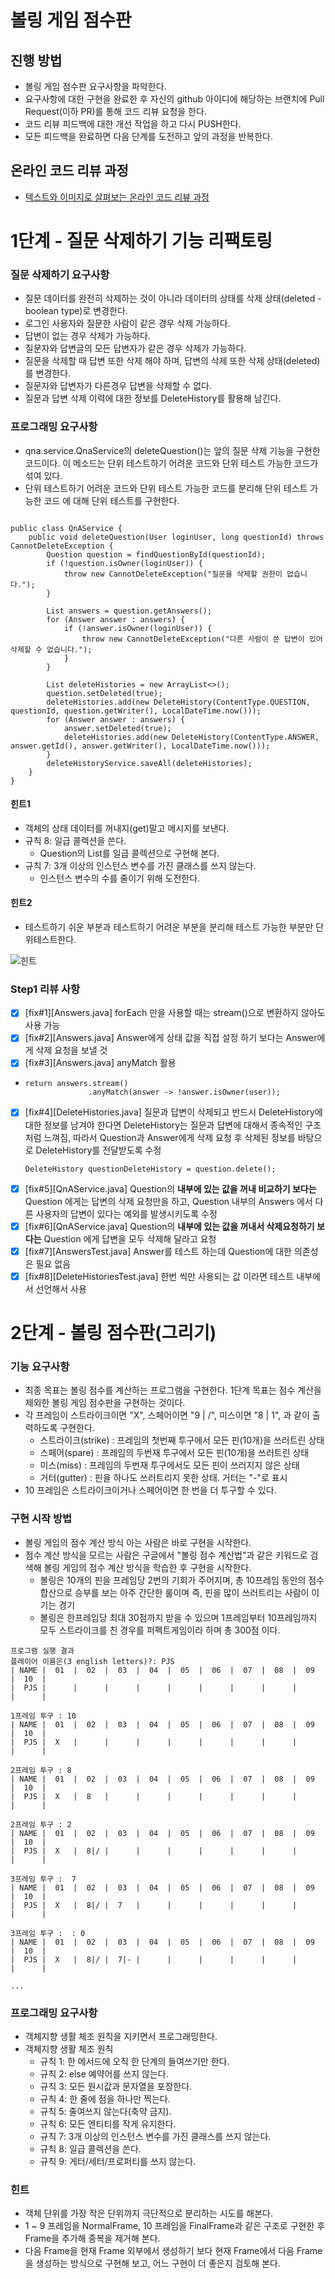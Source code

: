 # 볼링 게임 점수판
## 진행 방법
* 볼링 게임 점수판 요구사항을 파악한다.
* 요구사항에 대한 구현을 완료한 후 자신의 github 아이디에 해당하는 브랜치에 Pull Request(이하 PR)를 통해 코드 리뷰 요청을 한다.
* 코드 리뷰 피드백에 대한 개선 작업을 하고 다시 PUSH한다.
* 모든 피드백을 완료하면 다음 단계를 도전하고 앞의 과정을 반복한다.

## 온라인 코드 리뷰 과정
* [텍스트와 이미지로 살펴보는 온라인 코드 리뷰 과정](https://github.com/next-step/nextstep-docs/tree/master/codereview)

# 1단계 - 질문 삭제하기 기능 리팩토링
### 질문 삭제하기 요구사항
* 질문 데이터를 완전히 삭제하는 것이 아니라 데이터의 상태를 삭제 상태(deleted - boolean type)로 변경한다.
* 로그인 사용자와 질문한 사람이 같은 경우 삭제 가능하다.
* 답변이 없는 경우 삭제가 가능하다.
* 질문자와 답변글의 모든 답변자가 같은 경우 삭제가 가능하다.
* 질문을 삭제할 때 답변 또한 삭제 해야 하며, 답변의 삭제 또한 삭제 상태(deleted)를 변경한다.
* 질문자와 답변자가 다른경우 답변을 삭제할 수 없다.
* 질문과 답변 삭제 이력에 대한 정보를 DeleteHistory를 활용해 남긴다.

### 프로그래밍 요구사항
* qna.service.QnaService의 deleteQuestion()는 앞의 질문 삭제 기능을 구현한 코드이다. 이 메소드는 단위 테스트하기 어려운 코드와 단위 테스트 가능한 코드가 섞여 있다.
* 단위 테스트하기 어려운 코드와 단위 테스트 가능한 코드를 분리해 단위 테스트 가능한 코드 에 대해 단위 테스트를 구현한다.
<pre><code>
public class QnAService {
    public void deleteQuestion(User loginUser, long questionId) throws CannotDeleteException {
        Question question = findQuestionById(questionId);
        if (!question.isOwner(loginUser)) {
            throw new CannotDeleteException("질문을 삭제할 권한이 없습니다.");
        }

        List<Answer> answers = question.getAnswers();
        for (Answer answer : answers) {
            if (!answer.isOwner(loginUser)) {
                throw new CannotDeleteException("다른 사람이 쓴 답변이 있어 삭제할 수 없습니다.");
            }
        }

        List<DeleteHistory> deleteHistories = new ArrayList<>();
        question.setDeleted(true);
        deleteHistories.add(new DeleteHistory(ContentType.QUESTION, questionId, question.getWriter(), LocalDateTime.now()));
        for (Answer answer : answers) {
            answer.setDeleted(true);
            deleteHistories.add(new DeleteHistory(ContentType.ANSWER, answer.getId(), answer.getWriter(), LocalDateTime.now()));
        }
        deleteHistoryService.saveAll(deleteHistories);
    }
}
</code></pre>
#### 힌트1
* 객체의 상태 데이터를 꺼내지(get)말고 메시지를 보낸다.
* 규칙 8: 일급 콜렉션을 쓴다.
    * Question의 List를 일급 콜렉션으로 구현해 본다.
* 규칙 7: 3개 이상의 인스턴스 변수를 가진 클래스를 쓰지 않는다.
    * 인스턴스 변수의 수를 줄이기 위해 도전한다.
#### 힌트2
* 테스트하기 쉬운 부분과 테스트하기 어려운 부분을 분리해 테스트 가능한 부분만 단위테스트한다.

![힌트](https://nextstep-storage.s3.ap-northeast-2.amazonaws.com/2020-04-08T11%3A45%3A40.213legacy_refactoring_3.png)

### Step1 리뷰 사항
* [x] [fix#1][Answers.java] forEach 만을 사용할 때는 stream()으로 변환하지 않아도 사용 가능
* [x] [fix#2][Answers.java] Answer에게 상태 값을 직접 설정 하기 보다는 Answer에게 삭제 요청을 보낼 것
* [x] [fix#3][Answers.java] anyMatch 활용
* <pre><code>return answers.stream()
                .anyMatch(answer -> !answer.isOwner(user));</code></pre> 
* [x] [fix#4][DeleteHistories.java] 질문과 답변이 삭제되고 반드시 DeleteHistory에 대한 정보를 남겨야 한다면 DeleteHistory는 질문과 답변에 대해서 종속적인 구조처럼 느껴짐, 따라서 Question과 Answer에게 삭제 요청 후 삭제된 정보를 바탕으로 DeleteHistory를 전달받도록 수정
    <pre><code>DeleteHistory questionDeleteHistory = question.delete();</code></pre>
* [x] [fix#5][QnAService.java] Question의 **내부에 있는 값을 꺼내 비교하기 보다는** Question 에게는 답변의 삭제 요청만을 하고, Question 내부의 Answers 에서 다른 사용자의 답변이 있다는 예외를 발생시키도록 수정
* [x] [fix#6][QnAService.java] Question의 **내부에 있는 값을 꺼내서 삭제요청하기 보다는** Question 에게 답변을 모두 삭제해 달라고 요청 
* [x] [fix#7][AnswersTest.java] Answer를 테스트 하는데 Question에 대한 의존성은 필요 없음
* [x] [fix#8][DeleteHistoriesTest.java] 한번 씩만 사용되는 값 이라면 테스트 내부에서 선언해서 사용 

# 2단계 - 볼링 점수판(그리기)
### 기능 요구사항
* 최종 목표는 볼링 점수를 계산하는 프로그램을 구현한다. 1단계 목표는 점수 계산을 제외한 볼링 게임 점수판을 구현하는 것이다.
* 각 프레임이 스트라이크이면 "X", 스페어이면 "9 | /", 미스이면 "8 | 1", 과 같이 출력하도록 구현한다.
    * 스트라이크(strike) : 프레임의 첫번째 투구에서 모든 핀(10개)을 쓰러트린 상태
    * 스페어(spare) : 프레임의 두번재 투구에서 모든 핀(10개)을 쓰러트린 상태
    * 미스(miss) : 프레임의 두번재 투구에서도 모든 핀이 쓰러지지 않은 상태
    * 거터(gutter) : 핀을 하나도 쓰러트리지 못한 상태. 거터는 "-"로 표시
* 10 프레임은 스트라이크이거나 스페어이면 한 번을 더 투구할 수 있다.

### 구현 시작 방법
* 볼링 게임의 점수 계산 방식 아는 사람은 바로 구현을 시작한다.
* 점수 계산 방식을 모르는 사람은 구글에서 "볼링 점수 계산법"과 같은 키워드로 검색해 볼링 게임의 점수 계산 방식을 학습한 후 구현을 시작한다.
    * 볼링은 10개의 핀을 프레임당 2번의 기회가 주어지며, 총 10프레임 동안의 점수 합산으로 승부를 보는 아주 간단한 룰이며 즉, 핀을 많이 쓰러트리는 사람이 이기는 경기
    * 볼링은 한프레임당 최대 30점까지 받을 수 있으며 1프레임부터 10프레임까지 모두 스트라이크를 친 경우를 퍼펙트게임이라 하며 총 300점 이다.
    
<pre><code>프로그램 실행 결과
플레이어 이름은(3 english letters)?: PJS
| NAME |  01  |  02  |  03  |  04  |  05  |  06  |  07  |  08  |  09  |  10  |
|  PJS |      |      |      |      |      |      |      |      |      |      |

1프레임 투구 : 10
| NAME |  01  |  02  |  03  |  04  |  05  |  06  |  07  |  08  |  09  |  10  |
|  PJS |  X   |      |      |      |      |      |      |      |      |      |

2프레임 투구 : 8
| NAME |  01  |  02  |  03  |  04  |  05  |  06  |  07  |  08  |  09  |  10  |
|  PJS |  X   |  8   |      |      |      |      |      |      |      |      |

2프레임 투구 : 2
| NAME |  01  |  02  |  03  |  04  |  05  |  06  |  07  |  08  |  09  |  10  |
|  PJS |  X   |  8|/ |      |      |      |      |      |      |      |      |

3프레임 투구 :  7
| NAME |  01  |  02  |  03  |  04  |  05  |  06  |  07  |  08  |  09  |  10  |
|  PJS |  X   |  8|/ |  7   |      |      |      |      |      |      |      |

3프레임 투구 :  : 0
| NAME |  01  |  02  |  03  |  04  |  05  |  06  |  07  |  08  |  09  |  10  |
|  PJS |  X   |  8|/ |  7|- |      |      |      |      |      |      |      |

...
</code></pre>

### 프로그래밍 요구사항
* 객체지향 생활 체조 원칙을 지키면서 프로그래밍한다.
* 객체지향 생활 체조 원칙
    * 규칙 1: 한 메서드에 오직 한 단계의 들여쓰기만 한다.
    * 규칙 2: else 예약어를 쓰지 않는다.
    * 규칙 3: 모든 원시값과 문자열을 포장한다.
    * 규칙 4: 한 줄에 점을 하나만 찍는다.
    * 규칙 5: 줄여쓰지 않는다(축약 금지).
    * 규칙 6: 모든 엔티티를 작게 유지한다.
    * 규칙 7: 3개 이상의 인스턴스 변수를 가진 클래스를 쓰지 않는다.
    * 규칙 8: 일급 콜렉션을 쓴다.
    * 규칙 9: 게터/세터/프로퍼티를 쓰지 않는다.
### 힌트
* 객체 단위를 가장 작은 단위까지 극단적으로 분리하는 시도를 해본다.
* 1 ~ 9 프레임을 NormalFrame, 10 프레임을 FinalFrame과 같은 구조로 구현한 후 Frame을 추가해 중복을 제거해 본다.
* 다음 Frame을 현재 Frame 외부에서 생성하기 보다 현재 Frame에서 다음 Frame을 생성하는 방식으로 구현해 보고, 어느 구현이 더 좋은지 검토해 본다.